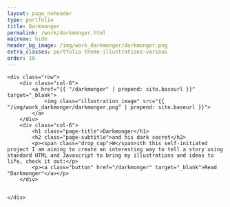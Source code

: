 ```yaml
---
layout: page_noheader
type: portfolio
title: Darkmonger
permalink: /work/darkmonger.html
mainnav: hide
header_bg_image: /img/work_darkmonger/darkmonger.png
extra_classes: portfolio theme-illustrations-various
order: 10
---
```


<div class="wrapper">

	<div class="row">
		<div class="col-6">			
			<a href="{{ "/darkmonger" | prepend: site.baseurl }}" target="_blank">
				<img class="illustration_image" src="{{ "/img/work_darkmonger/darkmonger.png" | prepend: site.baseurl }}">
			</a>
		</div>
		<div class="col-6">
			<h1 class="page-title">Darkmonger</h1>
			<h2 class="page-subtitle">and his dark secret</h2>
			<p><span class="drop_cap">W</span>ith this self-initiated project I am aiming to create an interesting way to tell a story using standard HTML and Javascript to bring my illustrations and ideas to life, check it out:</p>
			<p><a class="button" href="/darkmonger" target="_blank">Read "Darkmonger"</a></p>			 
		</div>
		
				
	</div>
</div>